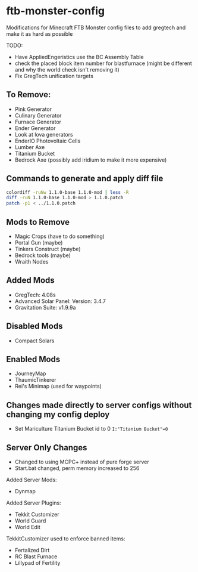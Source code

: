ftb-monster-config
==================

Modifications for Minecraft FTB Monster config files to add gregtech and make it
as hard as possible

TODO:
* Have AppliedEngeristics use the BC Assembly Table
* check the placed block item number for blastfurnace (might be different and
  why the world check isn't removing it)
* Fix GregTech unification targets

To Remove:
--------------------------------------------------------------------------
* Pink Generator
* Culinary Generator
* Furnace Generator
* Ender Generator
* Look at lova generators
* EnderIO Photovoltaic Cells
* Lumber Axe
* Titanium Bucket
* Bedrock Axe (possibly add iridium to make it more expensive)

Commands to generate and apply diff file
--------------------------------------------------------------------------
``` bash
colordiff -ruNw 1.1.0-base 1.1.0-mod | less -R
diff -ruN 1.1.0-base 1.1.0-mod > 1.1.0.patch
patch -p1 < ../1.1.0.patch
```

Mods to Remove
---------------------------------------------------------------------------
* Magic Crops (have to do something)
* Portal Gun (maybe)
* Tinkers Construct (maybe)
* Bedrock tools (maybe)
* Wraith Nodes

Added Mods
---------------------------------------------------------------------------
* GregTech: 4.08s
* Advanced Solar Panel: Version: 3.4.7
* Gravitation Suite: v1.9.9a

Disabled Mods
---------------------------------------------------------------------------
* Compact Solars

Enabled Mods
---------------------------------------------------------------------------
* JourneyMap
* ThaumicTinkerer
* Rei's Minimap (used for waypoints)

Changes made directly to server configs without changing my config deploy
----------------------------------------------------------------------------
* Set Mariculture Titanium Bucket id to 0
  `I:"Titanium Bucket"=0`


Server Only Changes
----------------------------------------------------------------------------
* Changed to using MCPC+ instead of pure forge server
* Start.bat changed, perm memory increased to 256

Added Server Mods:
* Dynmap

Added Server Plugins:
* Tekkit Customizer
* World Guard
* World Edit

TekkitCustomizer used to enforce banned items:
* Fertalized Dirt
* RC Blast Furnace
* Lillypad of Fertility
